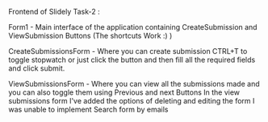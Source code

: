 Frontend of Slidely Task-2  :  

Form1 - Main interface of the application containing CreateSubmission and ViewSubmission Buttons (The shortcuts Work :) )


CreateSubmissionsForm - Where you can create submission CTRL+T to toggle stopwatch or just click the button and then fill all the required fields and click submit.


ViewSubmissionsForm - Where you can view all the submissions made and you can also toggle them using Previous and next Buttons
In the view submissions form I've added the options of deleting and editing the form 
I was unable to implement Search form by emails
